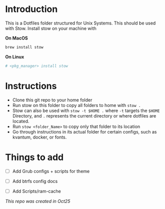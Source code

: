 # Introduction

This is a Dotfiles folder structured for Unix Systems.
This should be used with Stow.
Install stow on your machine with

**On MacOS**
```bash
brew install stow
```

**On Linux**
```bash
# <pkg_manager> install stow
```

# Instructions

- Clone this git repo to your home folder
- Run stow on this folder to copy all folders to home with `stow .`
- Stow can also be used with `stow -t $HOME .` where `-t` targets the `$HOME` Directory, and `.` represents the current directory or where dotfiles are located.
- Run `stow <folder_Name>` to copy only that folder to its location
- Go through instructions in its actual folder for certain configs, such as kvantum, docker, or fonts.


# Things to add
- [ ] Add Grub configs + scripts for theme 
- [ ] Add btrfs config docs
- [ ] Add Scripts/ram-cache 


_This repo was created in Oct25_